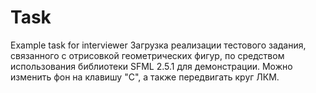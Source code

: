 # Task
Example task for interviewer
Загрузка реализации тестового задания, связанного с отрисовкой геометрических фигур, по средством использования библиотеки SFML 2.5.1 для демонстрации.
Можно изменить фон на клавишу "С", а также передвигать круг ЛКМ.
